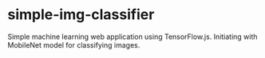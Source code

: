 # simple-img-classifier
Simple machine learning web application using TensorFlow.js. Initiating with MobileNet model for classifying images.
